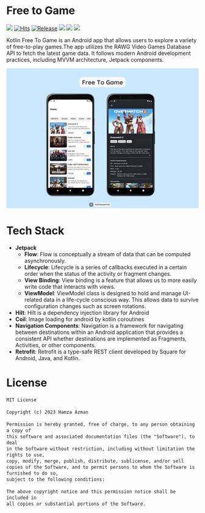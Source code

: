 # Free to Game

[![](https://img.shields.io/github/downloads/hamzaazman/kotlinfreetogame/total?color=orange&label=Total%20Downloads%20(GitHub)&logo=github&logoColor=white)](https://tooomm.github.io/github-release-stats/?username=hamzaazman&repository=kotlinfreetogame)
[![Hits](https://hits.seeyoufarm.com/api/count/incr/badge.svg?url=https://github.com/hamzaazman/KotlinFreeToGame&count_bg=%239A3DC8&title_bg=%23555555&icon=tencentweibo.svg&icon_color=%23E7E7E7&title=Visitors&edge_flat=false)](https://hits.seeyoufarm.com)
[![Release](https://img.shields.io/github/v/release/hamzaazman/KotlinFreeToGame?color=52be80&label=Release)](https://github.com/hamzaazman/KotlinFreeToGame/releases)
![](https://img.shields.io/badge/Minimum%20SDK-24%20(Marshmallow)-839192?logo=android&logoColor=white)
![](https://img.shields.io/badge/Target%20SDK-33%20(Android%2013)-566573?logo=android&logoColor=white)
![](https://img.shields.io/github/license/hamzaazman/KotlinFreeToGame?color=red&label=License)

Kotlin Free To Game is an Android app that allows users to explore a variety of free-to-play games.The app utilizes the RAWG Video Games Database API to fetch the latest game data. It follows modern Android development practices, including MVVM architecture, Jetpack components.

<img src="https://github.com/hamzaazman/KotlinFreeToGame/blob/master/screenshots/freetogame_preview.png" />

# Tech Stack
- **Jetpack**
  - **Flow**: Flow is conceptually a stream of data that can be computed asynchronously.
  - **Lifecycle**: Lifecycle is a series of callbacks executed in a certain order when the status of the activity or fragment changes.
  - **View Binding**: View binding is a feature that allows us to more easily write code that interacts with views.
  - **ViewModel**: ViewModel class is designed to hold and manage UI-related data in a life-cycle conscious way. This allows data to survive configuration changes such as screen rotations.
- **Hilt**: Hilt is a dependency injection library for Android
- **Coil**: Image loading for android by kotlin coroutines
- **Navigation Components**: Navigation is a framework for navigating between destinations within an Android application that provides a consistent API whether destinations are implemented as Fragments, Activities, or other components.
- **Retrofit**: Retrofit is a type-safe REST client developed by Square for Android, Java, and Kotlin.


# License

```
MIT License

Copyright (c) 2023 Hamza Azman

Permission is hereby granted, free of charge, to any person obtaining a copy of
this software and associated documentation files (the "Software"), to deal
in the Software without restriction, including without limitation the rights to use,
copy, modify, merge, publish, distribute, sublicense, and/or sell
copies of the Software, and to permit persons to whom the Software is furnished to do so,
subject to the following conditions:

The above copyright notice and this permission notice shall be included in 
all copies or substantial portions of the Software.

```
